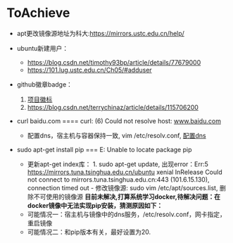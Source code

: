 # ToAchieve

- apt更改镜像源地址为科大:<https://mirrors.ustc.edu.cn/help/>
- ubuntu新建用户：
  - <https://blog.csdn.net/timothy93bp/article/details/77679000>
  - <https://101.lug.ustc.edu.cn/Ch05/#adduser>

- github徽章badge：
    1. [项目徽标](https://zhuanlan.zhihu.com/p/85370228)
    2. <https://blog.csdn.net/terrychinaz/article/details/115706200>

- curl baidu.com ====  curl: (6) Could not resolve host: www.baidu.com
  - 配置dns，宿主机与容器保持一致, vim /etc/resolv.conf, [配置dns](https://www.jianshu.com/p/179a2a67cab6)

- sudo apt-get install pip === E: Unable to locate package pip
  - 更新apt-get index库：
        1. sudo apt-get update, 出现error：Err:5 <https://mirrors.tuna.tsinghua.edu.cn/ubuntu> xenial InRelease
    Could not connect to mirrors.tuna.tsinghua.edu.cn:443 (101.6.15.130), connection timed out
            - 修改镜像源: sudo vim /etc/apt/sources.list, 删除不可使用的镜像源
    **目前未解决,打算系统学习docker,待解决问题：在docker镜像中无法实现pip安装，猜测原因如下：**
  - 可能情况一：宿主机与镜像中的dns服务，/etc/resolv.conf，网卡指定，重启镜像
  - 可能情况二：和pip版本有关，最好设置为20.

